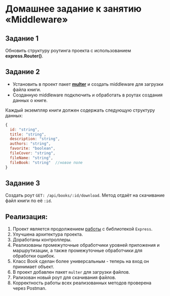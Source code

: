 # Домашнее задание к занятию «Middleware»

## Задание 1
Обновить структуру роутинга проекта с использованием **express.Router()**.

## Задание 2
- Установить в проект пакет [**multer**](https://github.com/expressjs/multer/blob/master/doc/README-ru.md) и создать middleware для загрузки файла книги.
- Созданную middleware подключить и обработать в роутах создания данных о книге.

Каждый экземпляр книги должен содержать следующую структуру данных: 
```javascript
{
  id: "string",
  title: "string",
  description: "string",
  authors: "string",
  favorite: "boolean",
  fileCover: "string",
  fileName: "string",
  fileBook: "string"  //новое поле
}
``` 

## Задание 3
Создать роут `GET: /api/books/:id/download`.
Метод отдаёт на скачивание файл книги по её `:id`.

## Реализация:
1. Проект является продолжением [работы](https://github.com/Professor-Severus-Snape/NODE_express) с библиотекой `Express`.
1. Улучшена архитектура проекта.
1. Доработаны контроллеры.
1. Реализованы промежуточные обработчики уровней приложения и маршрутизации, а также промежуточные обработчики для обработки ошибок.
1. Класс Book сделан более универсальным - теперь на вход он принимает объект.
1. В проект добавлен пакет `multer` для загрузки файлов.
1. Рализован новый роут для скачивания файлов.
1. Корректность работы всех реализованных методов проверена через Postman.
